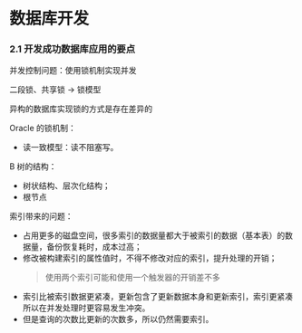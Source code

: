 # 数据库开发

### 2.1 开发成功数据库应用的要点

并发控制问题：使用锁机制实现并发

二段锁、共享锁 -> 锁模型

异构的数据库实现锁的方式是存在差异的

Oracle 的锁机制：

- 读一致模型：读不阻塞写。

B 树的结构：
- 树状结构、层次化结构；
- 根节点

索引带来的问题：
- 占用更多的磁盘空间，很多索引的数据量都大于被索引的数据（基本表）的数据量，备份恢复耗时，成本过高；
- 修改被构建索引的属性值时，不得不修改对应的索引，提升处理的开销；
  > 使用两个索引可能和使用一个触发器的开销差不多 
- 索引比被索引数据更紧凑，更新包含了更新数据本身和更新索引，索引更紧凑所以在并发处理时更容易发生冲突。
- 但是查询的次数比更新的次数多，所以仍然需要索引。

